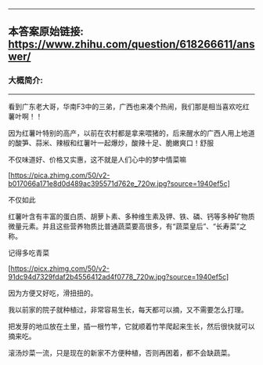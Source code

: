 ----------------------------------------
## 本答案原始链接: https://www.zhihu.com/question/618266611/answer/
### 大概简介: 
----------------------------------------
看到广东老大哥，华南F3中的三弟，广西也来凑个热闹，我们那是相当喜欢吃红薯叶啊！！

因为红薯叶特别的高产，以前在农村都是拿来喂猪的，后来醒水的广西人用上地道的酸笋、蒜米、辣椒和红薯叶一起爆炒，酸辣十足、脆嫩爽口！舒服

不仅味道好、价格又实惠，这不就是人们心中的梦中情菜嘛

[https://pica.zhimg.com/50/v2-b017066a171e8d0d489ac395571d762e_720w.jpg?source=1940ef5c]

不仅如此

红薯叶含有丰富的蛋白质、胡萝卜素、多种维生素及钾、铁、磷、钙等多种矿物质微量元素。并且这些营养物质比普通蔬菜要高很多，有“蔬菜皇后”、“长寿菜”之称。

记得多吃青菜

[https://picx.zhimg.com/50/v2-91dc94d7329fdaf2b4556412ad4f0778_720w.jpg?source=1940ef5c]



因为方便又好吃，滑扭扭的。

我以前家的院子就种植过，非常容易生长，每天都可以摘，又不需要怎么打理。

把发芽的地瓜放在土里，插一根竹竿，它就顺着竹竿爬起来生长，然后很快就可以摘来吃。

滚汤炒菜一流，只是现在的新家不方便种植，否则再困着，都不会缺蔬菜。